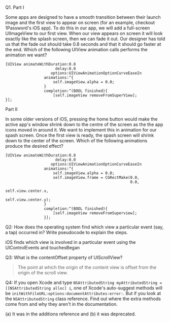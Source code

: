 Q1. Part I

Some apps are designed to have a smooth transition between their launch image and the first view to appear on screen (for an example, checkout 1Password's iOS app). To do this in our app, we will add a full-screen UIImageView to our first view. When our view appears on screen it will look exactly like the splash screen, then we can fade it out. Our designer has told us that the fade out should take 0.8 seconds and that it should go faster at the end. Which of the following UIView animation calls performs the animation we want?

```
[UIView animateWithDuration:0.8
                      delay:0.0
                    options:UIViewAnimationOptionCurveEaseIn
                 animations:^{
                     self.imageView.alpha = 0.0;
                 }
                 completion:^(BOOL finished){
                     [self.imageView removeFromSuperView];
}];
```

Part II

In some older versions of iOS, pressing the home button would make the active app's window shrink down to the centre of the screen as the the app icons moved in around it. We want to implement this in animation for our spash screen. Once the first view is ready, the spash screen will shrink down to the center of the screen. Which of the following animations produce the desired effect?

```
[UIView animateWithDuration:0.8
                      delay:0.0
                    options:UIViewAnimationOptionCurveEaseIn
                 animations:^{
                     self.imageView.alpha = 0.0;
                     self.imageView.frame = CGRectMake(0.0,
                                                       0.0,
                                                       self.view.center.x,
                                                       self.view.center.y);
                 }
                 completion:^(BOOL finished){
                     [self.imageView removeFromSuperview];
                 }];
```

Q2:  How does the operating system find which view a particular event (say, a tap) occurred in? Write pseudocode to explain the steps.

iOS finds which view is involved in a particular event using the UIControlEvents and touchesBegan

Q3: What is the contentOffset property of UIScrollView?

>The point at which the origin of the content view is offset from the origin of the scroll view.

Q4: If you open Xcode and type `NSAttributedString myAttributedString = [[NSAttributedString alloc] i`, one of Xcode's auto-suggest methods will be `initWithFileURL:options:documentAttributes:error:`. But if you look at the `NSAttributedString` class reference. Find out where the extra methods come from and why they aren't in the documentation.

(a) It was in the additions reference and (b) it was deprecated.
